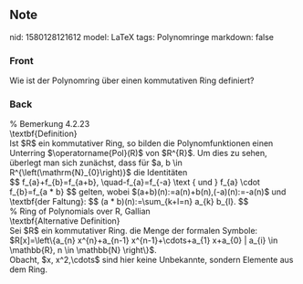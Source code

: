 ## Note
nid: 1580128121612
model: LaTeX
tags: Polynomringe
markdown: false

### Front
Wie ist der Polynomring über einen kommutativen Ring definiert?

### Back
<div>
  % Bemerkung 4.2.23
</div>
<div>
  \textbf{Definition}
</div>
<div>
  Ist $R$ ein kommutativer Ring, so bilden die Polynomfunktionen
  einen Unterring $\operatorname{Pol}(R)$ von
  $<span>R</span><span>^{</span><span>R</span><span>}$. Um dies zu
  sehen, überlegt man sich zunächst, dass für $a, b \in
  R^{\left(\mathrm{N}_{0}\right)}$ die Identitäten</span>
</div>
<div>
  $$ f_{a}+f_{b}=f_{a+b}, \quad-f_{a}=f_{-a} \text { und } f_{a}
  \cdot f_{b}=f_{a * b} $$ gelten, wobei
  $(a+b)(n):=a(n)+b(n),(-a)(n):=-a(n)$ und \textbf{der Faltung}: $$
  (a * b)(n):=\sum_{k+l=n} a_{k} b_{l}. $$
</div>
<div>
  % Ring of Polynomials over R, Gallian
</div>
<div>
  \textbf{Alternative Definition}
</div>
<div>
  Sei $R$ ein kommutativer Ring. die Menge der formalen Symbole:
</div>
<div>
  $R[x]=\left\{a_{n} x^{n}+a_{n-1} x^{n-1}+\cdots+a_{1} x+a_{0} |
  a_{i} \in \mathbb{R}, n \in \mathbb{N} \right\}$.
</div>
<div>
  Obacht, $x, x^2,\cdots$ sind hier keine Unbekannte, sondern
  Elemente aus dem Ring.
</div>
